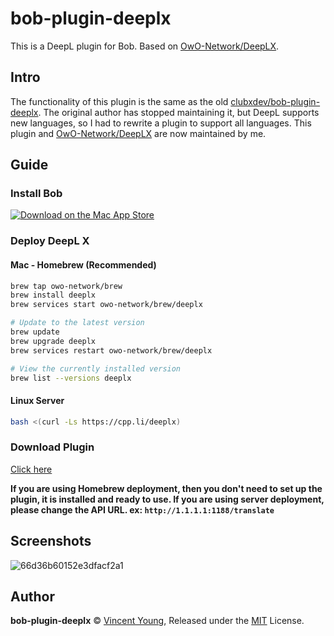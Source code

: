 # bob-plugin-deeplx
This is a DeepL plugin for Bob. Based on [OwO-Network/DeepLX](https://github.com/OwO-Network/DeepLX).

## Intro
The functionality of this plugin is the same as the old [clubxdev/bob-plugin-deeplx](https://github.com/clubxdev/bob-plugin-deeplx). 
The original author has stopped maintaining it, but DeepL supports new languages, so I had to rewrite a plugin to support all languages. This plugin and [OwO-Network/DeepLX](https://github.com/OwO-Network/DeepLX) are now maintained by me.

## Guide
### Install Bob
[![Download on the Mac App Store](https://cdn.ripperhe.com/oss/master/2022/0626/Download_on_the_Mac_App_Store_Badge_US-UK_RGB_blk_092917.svg)](https://apps.apple.com/cn/app/id1630034110#?platform=mac)

### Deploy DeepL X
#### Mac - Homebrew (Recommended)
```bash
brew tap owo-network/brew
brew install deeplx
brew services start owo-network/brew/deeplx

# Update to the latest version
brew update
brew upgrade deeplx
brew services restart owo-network/brew/deeplx

# View the currently installed version
brew list --versions deeplx
```
#### Linux Server
```bash
bash <(curl -Ls https://cpp.li/deeplx)
```

### Download Plugin
[Click here](https://raw.githubusercontent.com/missuo/bob-plugin-deeplx/main/dist/bob-plugin-deeplx-1.0.0.bobplugin)

**If you are using Homebrew deployment, then you don't need to set up the plugin, it is installed and ready to use. If you are using server deployment, please change the API URL. ex: `http://1.1.1.1:1188/translate`**

## Screenshots
![66d36b60152e3dfacf2a1](https://missuo.ru/file/66d36b60152e3dfacf2a1.png)

## Author
**bob-plugin-deeplx** © [Vincent Young](https://github.com/missuo), Released under the [MIT](./LICENSE) License.<br>
